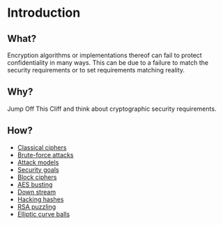 # Introduction

## What?

Encryption algorithms or implementations thereof can fail to protect confidentiality in many ways. This can be due to a failure to match the security requirements or to set requirements matching reality. 

## Why?

Jump Off This Cliff and think about cryptographic security requirements.

## How?

* [Classical ciphers](classical.md)
* [Brute-force attacks](bruteforce.md)
* [Attack models](models.md)
* [Security goals](goals.md)
* [Block ciphers](block.md)
* [AES busting](aes.md)
* [Down stream](stream.md)
* [Hacking hashes](hashes.md)
* [RSA puzzling](rsa.md)
* [Elliptic curve balls](ec.md)

